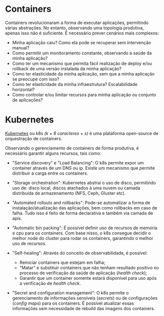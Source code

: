 
# Containers

Containers revolucionaram a forma de executar aplicações, permitindo várias abstrações.
No entanto, observando uma topologia produtiva, apenas isso não é suficiente.
É necessário prever cenários mais complexos:
- Minha aplicação caiu? Como ela pode se recuperar sem intervenção manual? 
- Como permitir um monitoramento constante, observando a saúde da minha aplicação?
- Como ter um mecanismo que permita fácil realização de deploy e/ou rollback de uma versão instalada da minha aplicação?
- Como ter elasticidade da minha aplicação, sem que a minha aplicação se preocupe com isso?
- Como ter elasticidade da minha infraestrutura? Escalabilidade horizontal?
- Como controlar e/ou limitar recursos para minha aplicação ou conjunto de aplicações?

# Kubernetes

[Kubernetes](https://kubernetes.io/) ou k8s *(k + 8 caracteres + s)* é uma plataforma open-source de orquestração de containers.

Observando o gerenciamento de containers de forma produtiva, é necessário garantir alguns recursos, tais como:

- "Service discovery" e "Load Balancing": O k8s permite expor um container através de um DNS ou ip. Existe um mecanismo que permite distribuir a carga entre os containers.

- "Storage orchestration": Kubernetes abstrai o uso de disco, permitindo uso de: disco local, discos atachados à uma nuvem ou camada distribuída de armazenamento (NFS, Ceph, Gluster etc).

- "Automated rollouts and rollbacks": Pode-se automatizar a forma de instalação/atualização das aplicações, bem como rollbacks em caso de falha. Tudo isso é feito de forma declarativa e também via camada de apis.

- "Automatic bin packing": É possível definir uso de recursos de memória e cpu para os containers. Com base nisso, o k8s consegue decidir o melhor node do cluster para rodar os containers, garantindo o melhor uso de recursos.

- "Self-healing": Através do conceito de observabilidade, é possível:
  - Reiniciar containers que estejam em falha;
  - "Matar" e substituir containers que não tenham resultado positivo no processo de verificação da saúde de aplicação (*health check*);
  - Garantir que um container somente estará disponível para uso após a verificação de *health check*.

- "Secret and configuration management": O k8s permite o gerenciamento de informações sensíveis (*secrets*) ou de configurações (*config maps*) para os containers. É possível atualizar essas informações sem necessidade de rebuild das imagens dos containers.
